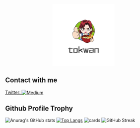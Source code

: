 

<p align="center">
  <img width="200" src=./README.assets/logo_20221212_uugai.com-1670815490572.png />

## Contact with me

<a href="https://twitter.com/begetbegot" target="blank">Twitter: <img align="center" src="E:\markdown_project\overview\README.assets\twitter-3.svg" alt="Medium" height="30" width="40" /></a>



<h2> Github Profile Trophy</h2>

![Anurag's GitHub stats](https://github-readme-stats.vercel.app/api?username=Leetungkwan&show_icons=true&theme=synthwave&show_owner)
[![Top Langs](https://github-readme-stats.vercel.app/api/top-langs/?username=Leetungkwan&layout=compact)](https://github.com/anuraghazra/github-readme-stats)
![cards](https://github-profile-summary-cards.vercel.app/api/cards/profile-details?username=Leetungkwan&theme=vue)
![GitHub Streak](https://github-readme-streak-stats.herokuapp.com?user=Leetungkwan&theme=neon-palenight&hide_border=true)
